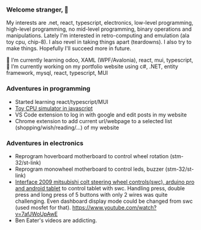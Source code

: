 ### Welcome stranger, 👋

My interests are .net, react, typescript, electronics, low-level programming, high-level programming, no mid-level programming, binary operations and manipulations.
Lately I'm interested in retro-computing and emulation (ala toy cpu, chip-8).
I also revel in taking things apart (teardowns).
I also try to make things. Hopefully I'll succeed more in future.

🌱 I’m currently learning odoo, XAML (WPF/Avalonia), react, mui, typescript, <br/>
🔭 I’m currently working on my portfolio website using c#, .NET, entity framework, mysql, react, typescript, MUI

### Adventures in programming
* Started learning react/typescript/MUI
* [Toy CPU simulator in javascript](https://suresh-subedi.github.io/toy-cpu-emulator/)
* VS Code extension to log in with google and edit posts in my website
* Chrome extension to add current url/webpage to a selected list (shopping/wish/reading/...) of my website

### Adventures in electronics
* Reprogram hoverboard motherboard to control wheel rotation (stm-32/st-link)
* Reprogram monowheel motherboard to control leds, buzzer (stm-32/st-link)
* [Interface 2009 mitsubishi colt steering wheel controls(swc), arduino pro and android tablet](/sureshsubedi.wordpress.com/2022/03/08/adding-steering-wheel-controls-to-mitsubishi-colt-and-imars-10-1-android-tablet/) to control tablet with swc. Handling  press, double press and long press of 5 buttons with only 2 wires was quite challenging. Even dashboard display mode could be changed from swc (used mosfet for that). https://www.youtube.com/watch?v=7afJWoUpAwE
* Ben Eater's videos are addicting.

  

<!--
**Suresh-Subedi/Suresh-Subedi** is a ✨ _special_ ✨ repository because its `README.md` (this file) appears on your GitHub profile.

Here are some ideas to get you started:

- 🔭 I’m currently working on ...
- 🌱 I’m currently learning ...
- 👯 I’m looking to collaborate on ...
- 🤔 I’m looking for help with ...
- 💬 Ask me about ...
- 📫 How to reach me: ...
- 😄 Pronouns: ...
- ⚡ Fun fact: ...
-->
